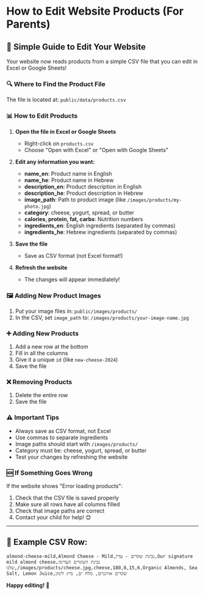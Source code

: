 # How to Edit Website Products (For Parents)

## 📝 **Simple Guide to Edit Your Website**

Your website now reads products from a simple CSV file that you can edit in Excel or Google Sheets!

### 🔍 **Where to Find the Product File**

The file is located at: `public/data/products.csv`

### 📊 **How to Edit Products**

1. **Open the file in Excel or Google Sheets**
   - Right-click on `products.csv` 
   - Choose "Open with Excel" or "Open with Google Sheets"

2. **Edit any information you want:**
   - **name_en**: Product name in English
   - **name_he**: Product name in Hebrew  
   - **description_en**: Product description in English
   - **description_he**: Product description in Hebrew
   - **image_path**: Path to product image (like `/images/products/my-photo.jpg`)
   - **category**: cheese, yogurt, spread, or butter
   - **calories, protein, fat, carbs**: Nutrition numbers
   - **ingredients_en**: English ingredients (separated by commas)
   - **ingredients_he**: Hebrew ingredients (separated by commas)

3. **Save the file**
   - Save as CSV format (not Excel format!)

4. **Refresh the website** 
   - The changes will appear immediately!

### 🖼️ **Adding New Product Images**

1. Put your image files in: `public/images/products/`
2. In the CSV, set `image_path` to: `/images/products/your-image-name.jpg`

### ➕ **Adding New Products**

1. Add a new row at the bottom
2. Fill in all the columns
3. Give it a unique `id` (like `new-cheese-2024`)
4. Save the file

### ❌ **Removing Products**

1. Delete the entire row
2. Save the file

### ⚠️ **Important Tips**

- Always save as CSV format, not Excel
- Use commas to separate ingredients
- Image paths should start with `/images/products/`
- Category must be: cheese, yogurt, spread, or butter
- Test your changes by refreshing the website

### 🆘 **If Something Goes Wrong**

If the website shows "Error loading products":
1. Check that the CSV file is saved properly
2. Make sure all rows have all columns filled
3. Check that image paths are correct
4. Contact your child for help! 😊

---

## 🎯 **Example CSV Row:**
```
almond-cheese-mild,Almond Cheese - Mild,גבינת שקדים - עדין,Our signature mild almond cheese,גבינת השקדים העדינה שלנו,/images/products/cheese.jpg,cheese,180,8,15,6,Organic Almonds, Sea Salt, Lemon Juice,שקדים אורגניים, מלח ים, מיץ לימון
```

**Happy editing!** 🎉